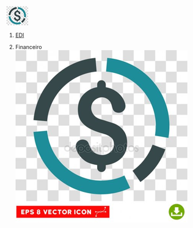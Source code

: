 ![Financeiro](/uploads/ico/financeiro.jpg "Financeiro")<!-- TITLE: Home -->
<!-- SUBTITLE: Documentação referente ao sistema ESL e seus processos. -->


1. [EDI](https://eslwiki.herokuapp.com/edi#edi)

2. Financeiro [![N|Solid](/uploads/ico/integracao-finanaceira.jpg)](https://eslwiki.herokuapp.com/integracao-bancaria)